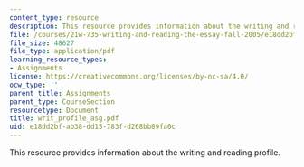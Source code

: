 ```yaml
---
content_type: resource
description: This resource provides information about the writing and reading profile.
file: /courses/21w-735-writing-and-reading-the-essay-fall-2005/e18dd2bfab38dd15783fd268bb89fa0c_writ_profile_asg.pdf
file_size: 48627
file_type: application/pdf
learning_resource_types:
- Assignments
license: https://creativecommons.org/licenses/by-nc-sa/4.0/
ocw_type: ''
parent_title: Assignments
parent_type: CourseSection
resourcetype: Document
title: writ_profile_asg.pdf
uid: e18dd2bf-ab38-dd15-783f-d268bb89fa0c
---
```

This resource provides information about the writing and reading profile.